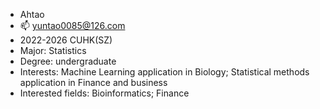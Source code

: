- Ahtao
- 📫 yuntao0085@126.com
- 2022-2026 CUHK(SZ)
- Major: Statistics
- Degree: undergraduate
- Interests: Machine Learning application in Biology; Statistical methods application in Finance and business
- Interested fields: Bioinformatics; Finance


<!---
Ahtao2025/Ahtao2025 is a ✨ special ✨ repository because its `README.md` (this file) appears on your GitHub profile.
You can click the Preview link to take a look at your changes.
--->
